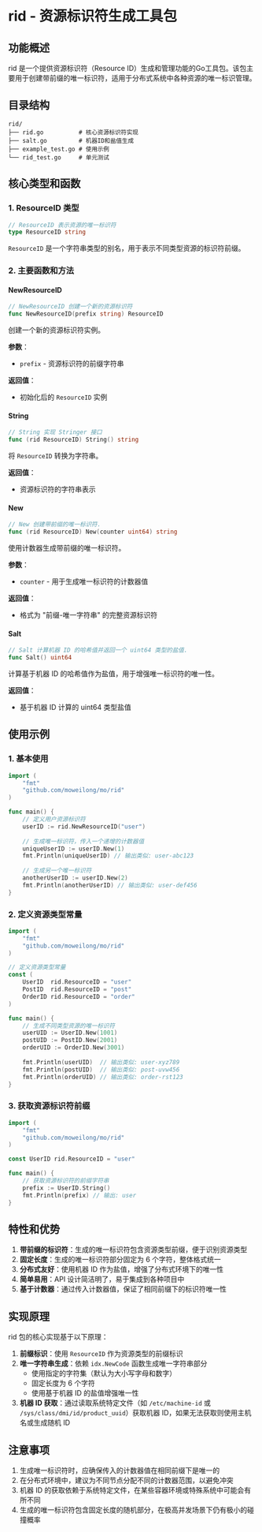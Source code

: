 # rid - 资源标识符生成工具包

## 功能概述

rid 是一个提供资源标识符（Resource ID）生成和管理功能的Go工具包。该包主要用于创建带前缀的唯一标识符，适用于分布式系统中各种资源的唯一标识管理。

## 目录结构

```
rid/
├── rid.go          # 核心资源标识符实现
├── salt.go         # 机器ID和盐值生成
├── example_test.go # 使用示例
└── rid_test.go     # 单元测试
```

## 核心类型和函数

### 1. ResourceID 类型

```go
// ResourceID 表示资源的唯一标识符
type ResourceID string
```

`ResourceID` 是一个字符串类型的别名，用于表示不同类型资源的标识符前缀。

### 2. 主要函数和方法

#### NewResourceID

```go
// NewResourceID 创建一个新的资源标识符
func NewResourceID(prefix string) ResourceID
```

创建一个新的资源标识符实例。

**参数**：
- `prefix` - 资源标识符的前缀字符串

**返回值**：
- 初始化后的 `ResourceID` 实例

#### String

```go
// String 实现 Stringer 接口
func (rid ResourceID) String() string
```

将 `ResourceID` 转换为字符串。

**返回值**：
- 资源标识符的字符串表示

#### New

```go
// New 创建带前缀的唯一标识符.
func (rid ResourceID) New(counter uint64) string
```

使用计数器生成带前缀的唯一标识符。

**参数**：
- `counter` - 用于生成唯一标识符的计数器值

**返回值**：
- 格式为 "前缀-唯一字符串" 的完整资源标识符

#### Salt

```go
// Salt 计算机器 ID 的哈希值并返回一个 uint64 类型的盐值.
func Salt() uint64
```

计算基于机器 ID 的哈希值作为盐值，用于增强唯一标识符的唯一性。

**返回值**：
- 基于机器 ID 计算的 uint64 类型盐值

## 使用示例

### 1. 基本使用

```go
import (
    "fmt"
    "github.com/moweilong/mo/rid"
)

func main() {
    // 定义用户资源标识符
    userID := rid.NewResourceID("user")
    
    // 生成唯一标识符，传入一个递增的计数器值
    uniqueUserID := userID.New(1)
    fmt.Println(uniqueUserID) // 输出类似: user-abc123
    
    // 生成另一个唯一标识符
    anotherUserID := userID.New(2)
    fmt.Println(anotherUserID) // 输出类似: user-def456
}
```

### 2. 定义资源类型常量

```go
import (
    "fmt"
    "github.com/moweilong/mo/rid"
)

// 定义资源类型常量
const (
    UserID  rid.ResourceID = "user"
    PostID  rid.ResourceID = "post"
    OrderID rid.ResourceID = "order"
)

func main() {
    // 生成不同类型资源的唯一标识符
    userUID := UserID.New(1001)
    postUID := PostID.New(2001)
    orderUID := OrderID.New(3001)
    
    fmt.Println(userUID)  // 输出类似: user-xyz789
    fmt.Println(postUID)  // 输出类似: post-uvw456
    fmt.Println(orderUID) // 输出类似: order-rst123
}
```

### 3. 获取资源标识符前缀

```go
import (
    "fmt"
    "github.com/moweilong/mo/rid"
)

const UserID rid.ResourceID = "user"

func main() {
    // 获取资源标识符的前缀字符串
    prefix := UserID.String()
    fmt.Println(prefix) // 输出: user
}
```

## 特性和优势

1. **带前缀的标识符**：生成的唯一标识符包含资源类型前缀，便于识别资源类型
2. **固定长度**：生成的唯一标识符部分固定为 6 个字符，整体格式统一
3. **分布式友好**：使用机器 ID 作为盐值，增强了分布式环境下的唯一性
4. **简单易用**：API 设计简洁明了，易于集成到各种项目中
5. **基于计数器**：通过传入计数器值，保证了相同前缀下的标识符唯一性

## 实现原理

rid 包的核心实现基于以下原理：

1. **前缀标识**：使用 `ResourceID` 作为资源类型的前缀标识
2. **唯一字符串生成**：依赖 `idx.NewCode` 函数生成唯一字符串部分
   - 使用指定的字符集（默认为大小写字母和数字）
   - 固定长度为 6 个字符
   - 使用基于机器 ID 的盐值增强唯一性
3. **机器 ID 获取**：通过读取系统特定文件（如 `/etc/machine-id` 或 `/sys/class/dmi/id/product_uuid`）获取机器 ID，如果无法获取则使用主机名或生成随机 ID

## 注意事项

1. 生成唯一标识符时，应确保传入的计数器值在相同前缀下是唯一的
2. 在分布式环境中，建议为不同节点分配不同的计数器范围，以避免冲突
3. 机器 ID 的获取依赖于系统特定文件，在某些容器环境或特殊系统中可能会有所不同
4. 生成的唯一标识符包含固定长度的随机部分，在极高并发场景下仍有极小的碰撞概率
